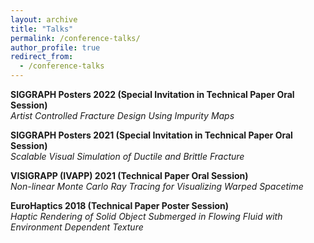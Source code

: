 ```yaml
---
layout: archive
title: "Talks"
permalink: /conference-talks/
author_profile: true
redirect_from:
  - /conference-talks
---
```


**SIGGRAPH Posters 2022 (Special Invitation in Technical Paper Oral Session)**\
*Artist Controlled Fracture Design Using Impurity Maps* <br> 

**SIGGRAPH Posters 2021 (Special Invitation in Technical Paper Oral Session)**\
*Scalable Visual Simulation of Ductile and Brittle Fracture* <br> 

**VISIGRAPP (IVAPP) 2021 (Technical Paper Oral Session)**\
*Non-linear Monte Carlo Ray Tracing for Visualizing Warped Spacetime* <br>

**EuroHaptics 2018 (Technical Paper Poster Session)**\
*Haptic Rendering of Solid Object Submerged in Flowing Fluid with Environment Dependent Texture*
